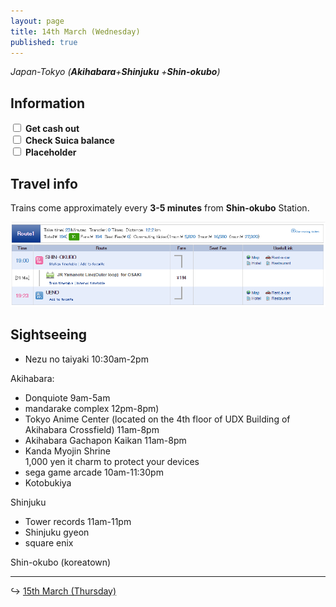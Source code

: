 ```yaml
---
layout: page
title: 14th March (Wednesday)
published: true
---
```


*Japan-Tokyo (**Akihabara**+**Shinjuku** +**Shin-okubo**)*

## Information

<div><input class="box" type="checkbox" name="141" /><label type="text" class="strikethrough">&nbsp;<b>Get cash out</b></label><br /><input class="box" type="checkbox" name="142" /><label type="text" class="strikethrough"> <b>Check Suica balance</b></label><br /><input class="box" type="checkbox" name="143" /><label type="text" class="strikethrough"> <b>Placeholder</b></label></div>

## Travel info

Trains come approximately every **3-5 minutes** from **Shin-okubo** Station.

[![shin-okubo.PNG](/days/week1/shin-okubo.PNG)](http://maki.host/days/week1/shin-okubo.PNG)

## Sightseeing

* Nezu no taiyaki 10:30am-2pm

Akihabara:

* Donquiote 9am-5am
* mandarake complex 12pm-8pm)
* Tokyo Anime Center (located on the 4th floor of UDX Building of Akihabara Crossfield) 11am-8pm
* Akihabara Gachapon Kaikan 11am-8pm
* Kanda Myojin Shrine<br>1,000 yen it charm to protect your devices
* sega game arcade 10am-11:30pm
* Kotobukiya

Shinjuku

* Tower records 11am-11pm
* Shinjuku gyeon
* square enix

Shin-okubo (koreatown)

---

↪ [15th March (Thursday)](/days/week1/15mar)